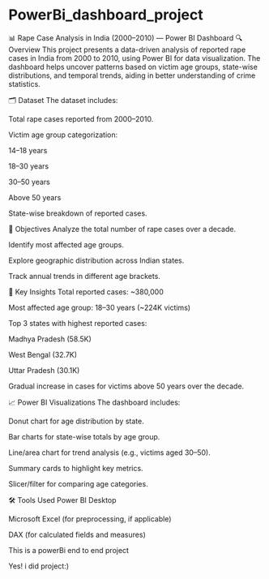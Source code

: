 # PowerBi_dashboard_project
📊 Rape Case Analysis in India (2000–2010) — Power BI Dashboard
🔍 Overview
This project presents a data-driven analysis of reported rape cases in India from 2000 to 2010, using Power BI for data visualization. The dashboard helps uncover patterns based on victim age groups, state-wise distributions, and temporal trends, aiding in better understanding of crime statistics.

🗂️ Dataset
The dataset includes:

Total rape cases reported from 2000–2010.

Victim age group categorization:

14–18 years

18–30 years

30–50 years

Above 50 years

State-wise breakdown of reported cases.

🎯 Objectives
Analyze the total number of rape cases over a decade.

Identify most affected age groups.

Explore geographic distribution across Indian states.

Track annual trends in different age brackets.

📌 Key Insights
Total reported cases: ~380,000

Most affected age group: 18–30 years (~224K victims)

Top 3 states with highest reported cases:

Madhya Pradesh (58.5K)

West Bengal (32.7K)

Uttar Pradesh (30.1K)

Gradual increase in cases for victims above 50 years over the decade.

📈 Power BI Visualizations
The dashboard includes:

Donut chart for age distribution by state.

Bar charts for state-wise totals by age group.

Line/area chart for trend analysis (e.g., victims aged 30–50).

Summary cards to highlight key metrics.

Slicer/filter for comparing age categories.

🛠 Tools Used
Power BI Desktop

Microsoft Excel (for preprocessing, if applicable)

DAX (for calculated fields and measures)

This is a powerBi end to end project

Yes! 
  i did project:)
